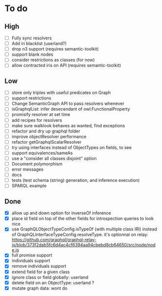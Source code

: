 # To do

## High

- [ ] Fully sync resolvers
- [ ] Add iri blacklist (userland?)
- [ ] drop n3 support (requires semantic-toolkit)
- [ ] support blank nodes
- [ ] consider restrictions as classes (for now)
- [ ] allow contracted iris on API (requires semantic-toolkit)

## Low

- [ ] store only triples with useful predicates on Graph
- [ ] support restrictions
- [ ] Change SemanticGraph API to pass resolvers whenever
- [ ] isGraphqlList: infer desecendant of owl:FunctionalProperty
- [ ] promisify resolver at set time
- [ ] add recipes for resolvers
- [ ] make sure walklook behaves as wanted, find exceptions
- [ ] refactor and dry up graphql folder
- [ ] improve objectResolver performance
- [ ] refactor getGraphqlScalarResolver
- [ ] try using interfaces instead of ObjectTypes on fields, to see
- [ ] support equivalences/sameAs
- [ ] use a "consider all classes disjoint" option
- [ ] Document polymorphism
- [ ] error messages
- [ ] docs
- [ ] tests (test schema (string) generation, and inference execution)
- [ ] SPARQL example

## Done

- [x] allow up and down option for inverseOf inference
- [x] place id field on top of the other fields for introspection queries to look nice
- [x] use GraphQLObjectTypeConfig.isTypeOf (with multiple class IRI) instead of GraphQLInterfaceTypeConfig.resolveType.
      it's optionnal on relay: https://github.com/graphql/graphql-relay-js/blob/373f2dab5fc6d4ac4cf6394aa94cbebd8cb64650/src/node/node.js
- [x] full promise support
- [x] individuals support
- [x] remove individuals support
- [x] extend field for a given class
- [x] ignore class or field globally: userland
- [x] delete field on an ObjectType: userland ?
- [x] mutate graph data: wont do
